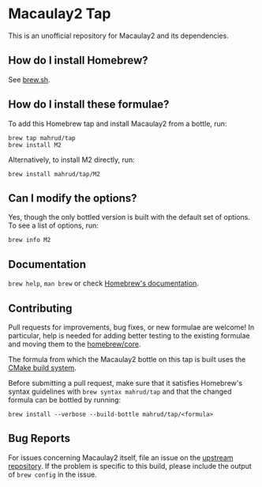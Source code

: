 # Macaulay2 Tap

This is an unofficial repository for Macaulay2 and its dependencies.

## How do I install Homebrew?
See [brew.sh](https://brew.sh).

## How do I install these formulae?
To add this Homebrew tap and install Macaulay2 from a bottle, run:
```
brew tap mahrud/tap
brew install M2
```

Alternatively, to install M2 directly, run:
```
brew install mahrud/tap/M2
```

## Can I modify the options?
Yes, though the only bottled version is built with the default set of options.
To see a list of options, run:
```
brew info M2
```

## Documentation
`brew help`, `man brew` or check [Homebrew's documentation](https://docs.brew.sh).

## Contributing
Pull requests for improvements, bug fixes, or new formulae are welcome!
In particular, help is needed for adding better testing to the existing formulae
and moving them to the [homebrew/core](https://github.com/Homebrew/homebrew-core).

The formula from which the Macaulay2 bottle on this tap is built uses the
[CMake build system](https://github.com/Macaulay2/M2/blob/master/M2/INSTALL-CMake.md).

Before submitting a pull request, make sure that it satisfies Homebrew's syntax guidelines
with `brew syntax mahrud/tap` and that the changed formula can be bottled by running:
```
brew install --verbose --build-bottle mahrud/tap/<formula>
```

## Bug Reports
For issues concerning Macaulay2 itself, file an issue on the
[upstream repository](https://github.com/Macaulay2/M2/issues).
If the problem is specific to this build, please include the output of `brew config` in the issue.
